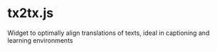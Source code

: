 tx2tx.js
========

Widget to optimally align translations of texts, ideal in captioning and learning environments
